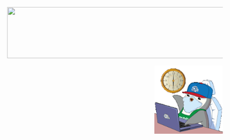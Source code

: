<a href="https://github.com/devxb/gitanimals">
  <img src="https://render.gitanimals.org/lines/jinjoopark-payhere?pet-id=1" width="1000" height="120"/>
</a>

<p align="right"><img src="./work-time.gif" width="160"></p>
